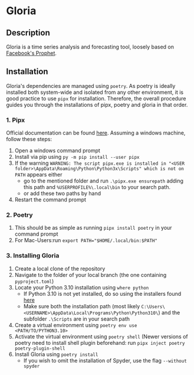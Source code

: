 # Gloria

## Description
Gloria is a time series analysis and forecasting tool, loosely based on [Facebook's Prophet](https://facebook.github.io/prophet/).

## Installation
Gloria's dependencies are managed using `poetry`. As poetry is ideally installed both system-wide and isolated from any other environment, it is good practice to use `pipx` for installation. Therefore, the overall procedure guides you through the installations of pipx, poetry and gloria in that order.

### 1. Pipx
Official documentation can be found [here](https://pipx.pypa.io/stable/installation/). Assuming a windows machine, follow these steps:
1. Open a windows command prompt
2. Install via pip using `py -m pip install --user pipx`
3. If the warning 
`WARNING: The script pipx.exe is installed in "<USER folder>\AppData\Roaming\Python\Python3x\Scripts" which is not on PATH` appears either 
    - go to the mentioned folder and run `.\pipx.exe ensurepath` adding this path and `%USERPROFILE%\.local\bin` to your search path.
    - or add these two paths by hand
4. Restart the command prompt

### 2. Poetry
1. This should be as simple as running `pipx install poetry` in your command prompt
2. For Mac-Users:run  `export PATH="$HOME/.local/bin:$PATH"`

### 3. Installing Gloria
1. Create a local clone of the repository
2. Navigate to the folder of your local branch (the one containing `pyproject.toml`)
3. Locate your Python 3.10 installation using `where python`
    - If Python 3.10 is not yet installed, do so using the installers found [here](https://www.python.org/downloads/)
    - Make sure both the installation path (most likely `C:\Users\<USERNAME>\AppData\Local\Programs\Python\Python310\`) and the subfolder `.\Scripts` are in your search path
4. Create a virtual environment using `poetry env use <PATH/TO/PYTHON3.10>`
5. Activate the virtual environment using `poetry shell`
   (Newer versions of poetry need to install shell plugin beforehand: run `pipx inject poetry poetry-plugin-shell`
6. Install Gloria using `poetry install`
    - If you wish to omit the installation of Spyder, use the flag `--without spyder`